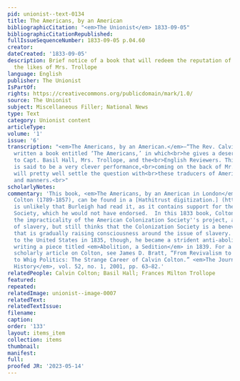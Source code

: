 ```yaml
---
pid: unionist--text-0134
title: The Americans, by an American
bibliographicCitation: "<em>The Unionist</em> 1833-09-05"
bibliographicCitationRepublished: 
fullIssueSequenceNumber: 1833-09-05 p.04.60
creator: 
dateCreated: '1833-09-05'
description: Brief notice of a book that will redeem the reputation of Americans from
  the likes of Mrs. Trollope
language: English
publisher: The Unionist
IsPartOf: 
rights: https://creativecommons.org/publicdomain/mark/1.0/
source: The Unionist
subject: Miscellaneous Filler; National News
type: Text
category: Unionist content
articleType: 
volume: '1'
issue: '6'
transcription: "<em>The Americans, by an American.</em>—“The Rev. Calvin Colton has
  written a book entitled ‘The Americans,’ in which<br>he gives a deserved castigation
  to Capt. Basil Hall, Mrs. Trollope, and the<br>English Reviewers. This work, which
  is said to be a very clever performance,<br>coming on the back of Mr. Stuart’s,
  will pretty well settle the question with<br>these traducers of American character
  and manners.<br>"
scholarlyNotes: 
commentary: 'This book, <em>The Americans, by an American in London</em>, by Calvin
  Colton (1789-1857), can be found in a [Hathitrust digitization.] (https://babel.hathitrust.org/cgi/pt?id=yale.39002007679153&view=1up&seq=7&q1=american%20colonization%20society)  It
  is unlikely that Burleigh had read it, as it contains support for the American Colonization
  Society, which he would not have endorsed.  In this 1833 book, Colton sees both
  the impracticality of the American Colonization Society''s project, and the evil
  of slavery, but still thinks that the Colonization Society is a benevolent organization
  that is gradually raising consciousness around the issue of slavery. When he returned
  to the United States in 1835, though, he became a strident anti-abolitionist, even
  writing a piece titled <em>Abolition, a Sedition</em> in 1839. For a full length
  scholarly article on Colton, see James D. Bratt, “From Revivalism to Anti-Revivalism
  to Whig Politics: The Strange Career of Calvin Colton.” <em>The Journal of Ecclesiastical
  History</em>, vol. 52, no. 1, 2001, pp. 63–82.'
relatedPeople: Calvin Colton; Basil Hall; Frances Milton Trollope
featured: 
repeated: 
relatedImage: unionist--image-0007
relatedText: 
relatedTextIssue: 
filename: 
caption: 
order: '133'
layout: items_item
collection: items
thumbnail: 
manifest: 
full: 
proofed JR: '2023-05-14'
---
```

